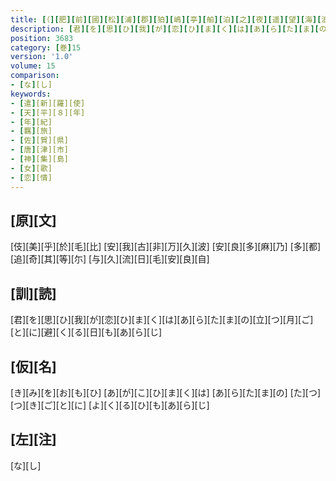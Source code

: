 ```yaml
---
title: [（][肥][前][國][松][浦][郡][狛][嶋][亭][舶][泊][之][夜][遥][望][海][浪][各][慟][旅][心][作][歌][七][首][）]
description: [君][を][思][ひ][我][が][恋][ひ][ま][く][は][あ][ら][た][ま][の][立][つ][月][ご][と][に][避][く][る][日][も][あ][ら][じ]
position: 3683
category: [巻]15
version: '1.0'
volume: 15
comparison:
- [な][し]
keywords:
- [遣][新][羅][使]
- [天][平][８][年]
- [年][紀]
- [羈][旅]
- [佐][賀][県]
- [唐][津][市]
- [神][集][島]
- [女][歌]
- [恋][情]
---
```


## [原][文]

[伎][美][乎][於][毛][比] [安][我][古][非][万][久][波] [安][良][多][麻][乃] [多][都][追][奇][其][等][尓] [与][久][流][日][毛][安][良][自]

## [訓][読]

[君][を][思][ひ][我][が][恋][ひ][ま][く][は][あ][ら][た][ま][の][立][つ][月][ご][と][に][避][く][る][日][も][あ][ら][じ]

## [仮][名]

[き][み][を][お][も][ひ] [あ][が][こ][ひ][ま][く][は] [あ][ら][た][ま][の] [た][つ][つ][き][ご][と][に] [よ][く][る][ひ][も][あ][ら][じ]

## [左][注]

[な][し]
